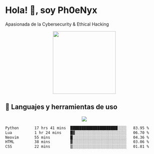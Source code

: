 

<h1>Hola! 👋, soy Ph0eNyx </h1>
<p>Apasionada de la Cybersecurity & Ethical Hacking</p>
<div id="header" align="center">
  <img src="https://media0.giphy.com/media/v1.Y2lkPTc5MGI3NjExa3FuMTIwZGtkcjQzeTByems5NWVoc3IwNjdqMzJqZ21tdzdvZzZ6ZSZlcD12MV9pbnRlcm5hbF9naWZfYnlfaWQmY3Q9cw/GUIlE3bi84TOjGzSo1/giphy.gif" width="200"/>
</div>
<h2>🚀 Languajes y herramientas de uso</h2>
<p align="center">
  <a href="https://skillicons.dev">
    <img src="https://skillicons.dev/icons?i=linux,kali,bash,html,css,docker,git,gitlab,github,html,php,neovim,notion,obsidian,py,vscode" />
  </a>

```txt
Python       17 hrs 41 mins  █████████████████████░░░░   83.95 %
Lua          1 hr 24 mins    █▓░░░░░░░░░░░░░░░░░░░░░░░   06.70 %
Neovim       55 mins         █░░░░░░░░░░░░░░░░░░░░░░░░   04.36 %
HTML         38 mins         ▓░░░░░░░░░░░░░░░░░░░░░░░░   03.06 %
CSS          22 mins         ▒░░░░░░░░░░░░░░░░░░░░░░░░   01.81 %
```
